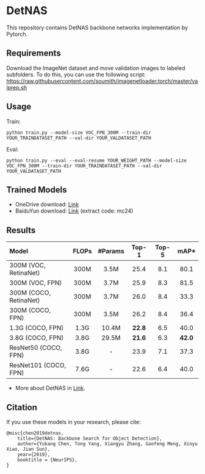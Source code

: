 # DetNAS

This repository contains DetNAS backbone networks implementation by Pytorch.

## Requirements
Download the ImageNet dataset and move validation images to labeled subfolders. To do this, you can use the following script:
https://raw.githubusercontent.com/soumith/imagenetloader.torch/master/valprep.sh

## Usage
Train:
```shell
python train.py --model-size VOC_FPN_300M --train-dir YOUR_TRAINDATASET_PATH --val-dir YOUR_VALDATASET_PATH
```
Eval:
```shell
python train.py --eval --eval-resume YOUR_WEIGHT_PATH --model-size VOC_FPN_300M --train-dir YOUR_TRAINDATASET_PATH --val-dir YOUR_VALDATASET_PATH
```

## Trained Models
- OneDrive download: [Link](https://1drv.ms/f/s!AgaP37NGYuEXhRfQxHRseR7eSxXo)
- BaiduYun download: [Link](https://pan.baidu.com/s/1EUQVoFPb74yZm0JWHKjFOw) (extract code: mc24)



## Results

| Model                  | FLOPs| #Params| Top-1    | Top-5 |         mAP*       |
| :------------          | :---:| :-----:| :---:    | :---: | :--------------:   |
|300M (VOC, RetinaNet)	 | 300M	|  3.5M  |  25.4	|  8.1  |       80.1         |
|300M (VOC, FPN)	     | 300M	|  3.7M	 |  25.9    |  8.3  |       81.5         |
|300M (COCO, RetinaNet)  | 300M	|  3.7M  |  26.0    |  8.4  |       33.3         |
|300M (COCO, FPN) 	     | 300M	|  3.5M  |  26.2    |  8.4  |       36.4         |
|1.3G (COCO, FPN)	     | 1.3G	|  10.4M | **22.8** |  6.5  |       40.0         |
|3.8G (COCO, FPN)        | 3.8G	|  29.5M | **21.6** |  6.3  |     **42.0**       |
|ResNet50 (COCO, FPN)    | 3.8G	|  -     |  23.9    |  7.1  |       37.3         |
|ResNet101 (COCO, FPN)   | 7.6G	|  -     |  22.6    |  6.4  |       40.0         |

* More about DetNAS in [Link](https://github.com/megvii-model/DetNAS).

## Citation
If you use these models in your research, please cite:


    @misc{chen2019detnas,
        title={DetNAS: Backbone Search for Object Detection},
        author={Yukang Chen, Tong Yang, Xiangyu Zhang, Gaofeng Meng, Xinyu Xiao, Jian Sun},
        year={2019},
        booktitle = {NeurIPS},
    }
